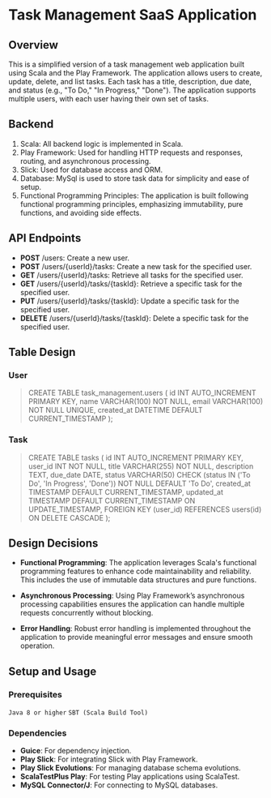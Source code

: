 # Task Management SaaS Application
## Overview
This is a simplified version of a task management web application built using Scala and the Play Framework. The application allows users to create, update, delete, and list tasks. Each task has a title, description, due date, and status (e.g., "To Do," "In Progress," "Done"). The application supports multiple users, with each user having their own set of tasks.

## Backend
1. Scala: All backend logic is implemented in Scala.
2. Play Framework: Used for handling HTTP requests and responses, routing, and asynchronous processing.
3. Slick: Used for database access and ORM.
4. Database: MySql is used to store task data for simplicity and ease of setup.
5. Functional Programming Principles: The application is built following functional programming principles, emphasizing immutability, pure functions, and avoiding side effects.


## API Endpoints
- **POST** /users: Create a new user.
- **POST** /users/{userId}/tasks: Create a new task for the specified user.
- **GET** /users/{userId}/tasks: Retrieve all tasks for the specified user.
- **GET** /users/{userId}/tasks/{taskId}: Retrieve a specific task for the specified user.
- **PUT** /users/{userId}/tasks/{taskId}: Update a specific task for the specified user.
- **DELETE** /users/{userId}/tasks/{taskId}: Delete a specific task for the specified user.

## Table Design
### User
>CREATE TABLE task_management.users (
id INT AUTO_INCREMENT PRIMARY KEY, 
name VARCHAR(100) NOT NULL,
email VARCHAR(100) NOT NULL UNIQUE,
created_at DATETIME DEFAULT CURRENT_TIMESTAMP
);

### Task
>CREATE TABLE tasks (
id INT AUTO_INCREMENT PRIMARY KEY,
user_id INT NOT NULL,
title VARCHAR(255) NOT NULL,
description TEXT,
due_date DATE,
status VARCHAR(50) CHECK (status IN ('To Do', 'In Progress', 'Done')) NOT NULL DEFAULT 'To Do',
created_at TIMESTAMP DEFAULT CURRENT_TIMESTAMP,
updated_at TIMESTAMP DEFAULT CURRENT_TIMESTAMP ON UPDATE_TIMESTAMP,
FOREIGN KEY (user_id) REFERENCES users(id) ON DELETE CASCADE
);

## Design Decisions

- **Functional Programming**: The application leverages Scala's functional programming features to enhance code maintainability and reliability. This includes the use of immutable data structures and pure functions.

- **Asynchronous Processing**: Using Play Framework’s asynchronous processing capabilities ensures the application can handle multiple requests concurrently without blocking.

- **Error Handling**: Robust error handling is implemented throughout the application to provide meaningful error messages and ensure smooth operation.

## Setup and Usage
### Prerequisites

`Java 8 or higher`
`SBT (Scala Build Tool)`

### Dependencies
- **Guice**: For dependency injection.
- **Play Slick**: For integrating Slick with Play Framework.
- **Play Slick Evolutions**: For managing database schema evolutions.
- **ScalaTestPlus Play**: For testing Play applications using ScalaTest.
- **MySQL Connector/J**: For connecting to MySQL databases.

